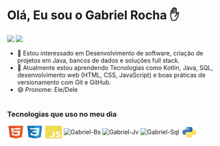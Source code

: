 # Olá, Eu sou o Gabriel Rocha ✋

  <a href="https://www.linkedin.com/in/gabriel-rocha-santos-2197b6233/" target="_blank"><img src="https://img.shields.io/badge/-LinkedIn-%230077B5?style=for-the-badge&logo=linkedin&logoColor=white" target="_blank"></a> 
  <a href = "mailto:gabriellrocha.contato@gmail.com"><img src="https://img.shields.io/badge/-Gmail-%23333?style=for-the-badge&logo=gmail&logoColor=white" target="_blank"></a>

- 👀 Estou interessado em Desenvolvimento de software, criação de projetos em Java, bancos de dados e soluções full stack.
- 🌱 Atualmente estou aprendendo Tecnologias como Kotlin, Java, SQL, desenvolvimento web (HTML, CSS, JavaScript) e boas práticas de versionamento com Git e GitHub.
- 😄 Pronome: Ele/Dele


#

<div style="display: inline_block">
  <h3>Tecnologias que uso no meu dia</h3>
  <img align="center" alt="Gabriel-HTML" height="30" width="40" src="https://raw.githubusercontent.com/devicons/devicon/master/icons/html5/html5-original.svg">
  <img align="center" alt="Gabriel-CSS" height="30" width="40" src="https://raw.githubusercontent.com/devicons/devicon/master/icons/css3/css3-original.svg">
  <img align="center" alt="Gabriel-Js" height="30" width="40" src="https://raw.githubusercontent.com/devicons/devicon/master/icons/javascript/javascript-plain.svg">
  <img align="center" alt="Gabriel-Bs" height="30" width="40" src="https://cdn.jsdelivr.net/gh/devicons/devicon@latest/icons/bootstrap/bootstrap-original.svg" />    
  <img align="center" alt="Gabriel-Jv" height="30" width="40" src="https://cdn.jsdelivr.net/gh/devicons/devicon@latest/icons/java/java-original.svg" />    
  <img align="center" alt="Gabriel-Sql" height="30" width="40" src="https://cdn.jsdelivr.net/gh/devicons/devicon@latest/icons/azuresqldatabase/azuresqldatabase-original.svg" />
  <img align="center" alt="Gabriel-Python" height="30" width="40" src="https://raw.githubusercontent.com/devicons/devicon/master/icons/python/python-original.svg">    
</div>
